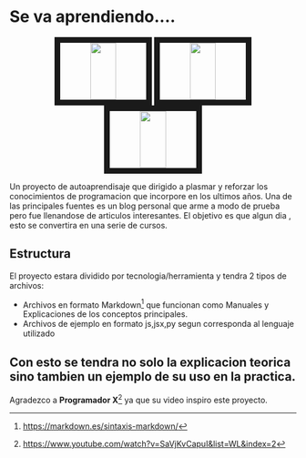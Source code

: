 # Se va aprendiendo....
<p align="center">
<img src="https://i.ytimg.com/vi/4TUT4xUzh_k/maxresdefault.jpg" width="30%" height="100em" border="10"/>
<img src="https://encrypted-tbn0.gstatic.com/images?q=tbn:ANd9GcRfwB14KMDkyBYBzGoYEtnUpvnVcYwIoXDz5w&usqp=CAU" width="30%" height="100em" border="10"/>   
<img src="http://www.cursosgis.com/wp-content/uploads/2017/06/lenguajes_1.png" width="30%" height="100em" border="10"/>    
</p>

Un proyecto de autoaprendisaje que dirigido a plasmar y reforzar los conocimientos de programacion que incorpore en los ultimos años. 
Una de las principales fuentes es un blog personal que arme a modo de prueba pero fue llenandose de articulos interesantes.
El objetivo es que algun dia , esto se convertira en una serie de cursos.

## Estructura

El proyecto estara dividido por tecnologia/herramienta y tendra 2 tipos de archivos:
* Archivos en formato Markdown[^md] que funcionan como Manuales y Explicaciones de los conceptos principales.
* Archivos de ejemplo en formato js,jsx,py segun corresponda al lenguaje utilizado

Con esto se tendra no solo la explicacion teorica sino tambien un ejemplo de su uso en la practica.
---
Agradezco a **Programador X**[^x] ya que su video inspiro este proyecto.


[^x]:https://www.youtube.com/watch?v=SaVjKvCapuI&list=WL&index=2
[^md]:https://markdown.es/sintaxis-markdown/
